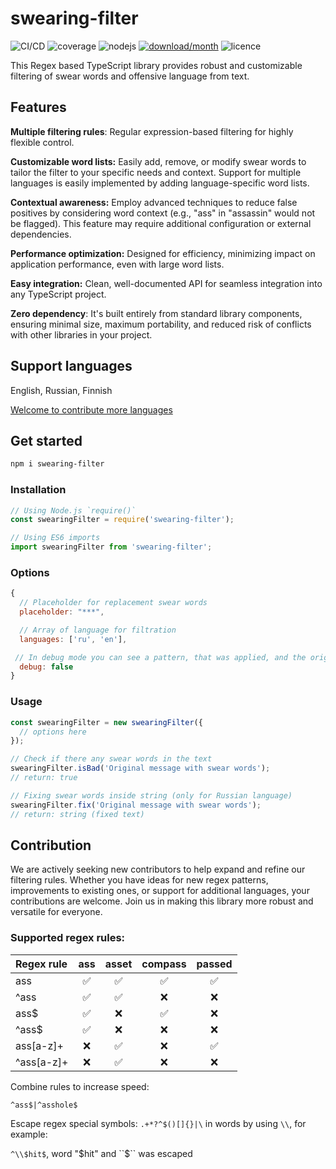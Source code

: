 # swearing-filter

![CI/CD](https://img.shields.io/badge/CD%2FCI-grey?logo=github)
![coverage](https://img.shields.io/badge/coverage-93%25-brightgreen?logo=jest)
![nodejs](https://img.shields.io/node/v/swearing-filter)
[![download/month](https://img.shields.io/npm/dm/swearing-filter)](https://www.npmjs.com/package/swearing-filter)
![licence](https://img.shields.io/github/license/kpachbiu88/swearing-filter)

This Regex based TypeScript library provides robust and customizable filtering of swear words and offensive language from text. 

## Features

**Multiple filtering rules**: Regular expression-based filtering for highly flexible control.

**Customizable word lists:** Easily add, remove, or modify swear words to tailor the filter to your specific needs and context. Support for multiple languages is easily implemented by adding language-specific word lists.

**Contextual awareness:** Employ advanced techniques to reduce false positives by considering word context (e.g., "ass" in "assassin" would not be flagged). This feature may require additional configuration or external dependencies.

**Performance optimization:** Designed for efficiency, minimizing impact on application performance, even with large word lists.

**Easy integration:** Clean, well-documented API for seamless integration into any TypeScript project.

**Zero dependency**: It's built entirely from standard library components, ensuring minimal size, maximum portability, and reduced risk of conflicts with other libraries in your project.

## Support languages

English, Russian, Finnish 

[Welcome to contribute more languages](#Contribution)

## Get started

```sh
npm i swearing-filter
```

### Installation

```js
// Using Node.js `require()`
const swearingFilter = require('swearing-filter');

// Using ES6 imports
import swearingFilter from 'swearing-filter';
```

### Options

```js
{
  // Placeholder for replacement swear words
  placeholder: "***",

  // Array of language for filtration
  languages: ['ru', 'en'],

 // In debug mode you can see a pattern, that was applied, and the original word
  debug: false
}
```

### Usage

```js
const swearingFilter = new swearingFilter({
  // options here
});

// Check if there any swear words in the text
swearingFilter.isBad('Original message with swear words'); 
// return: true

// Fixing swear words inside string (only for Russian language)
swearingFilter.fix('Original message with swear words'); 
// return: string (fixed text)
```

## Contribution
We are actively seeking new contributors to help expand and refine our filtering rules. 
Whether you have ideas for new regex patterns, improvements to existing ones, or support for additional languages, your contributions are welcome. 
Join us in making this library more robust and versatile for everyone.

### Supported regex rules:

| Regex rule  |  ass   |  asset  |  compass  |  passed  |
|:----------- |:------:|:-------:|:---------:|:--------:|
| ass         |   ✅  |    ✅   |     ✅    |    ✅   |
| ^ass        |   ✅  |    ✅   |     ❌    |    ❌   |
| ass$        |   ✅  |    ❌   |     ✅    |    ❌   |
| ^ass$       |   ✅  |    ❌   |     ❌    |    ❌   |
| ass[a-z]+   |   ❌  |    ✅   |     ❌    |    ✅   |
| ^ass[a-z]+  |   ❌  |    ✅   |     ❌    |    ❌   |

Combine rules to increase speed:

``^ass$|^asshole$``

Escape regex special symbols: ``.+*?^$()[]{}|\`` in words by using ``\\``, for example:

``^\\$hit$``, word "$hit" and ``$`` was escaped